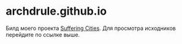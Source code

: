 # archdrule.github.io
Билд моего проекта [Suffering Cities](https://github.com/ArchDrule/Suffering_Cities).
Для просмотра исходников перейдите по ссылке выше.
